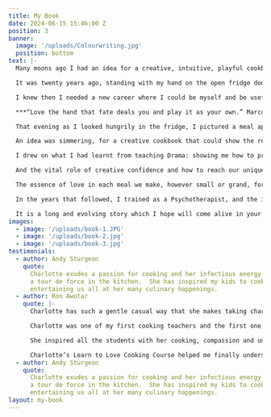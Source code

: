 ```yaml
---
title: My Book
date: 2024-06-15 15:46:00 Z
position: 3
banner:
  image: '/uploads/Colourwriting.jpg'
  position: bottom
text: |-
  Many moons ago I had an idea for a creative, intuitive, playful cookbook. And finally it’s here and in print – **KITCHEN THERAPY how to become a conscious cook,** published summer 2024 by Ortus Books.

  It was twenty years ago, standing with my hand on the open fridge door planning the family supper, that I began thinking about leaving my job as a Drama Teacher, amid the curriculum changes that were disastrous for me and my neurodiverse students. Their creative abilities stunted by an outdated syllabus of dry text, unsuitable (in my opinion) for any secondary classroom but for my dyslexic students was a tragic waste. My own experience of school where I found myself struggling to focus and constantly in trouble trickled down my spine.

  I knew then I needed a new career where I could be myself and be useful.

  ***“Love the hand that fate deals you and play it as your own.” Marcus Aurelius***

  That evening as I looked hungrily in the fridge, I pictured a meal appearing which I remember felt delicious. As I followed the feeling of making a dinner with what one has to hand, I recalled playing cards with my wonderful Great Grandmother. Each hand you are dealt you must play as it is, and that is where the seasoning of fun, luck and creative resource ignite your potential.

  An idea was simmering, for a creative cookbook that could show the reader how to cook with intuition and instinct. A plan was on the boil, perhaps a pack of playing cards? That became a set of recipes, each with a character who showed you how, when and why to cook them. The various salts and seeds of my personal and professional life combined into what would become **[Kitchen Therapy – how to become a conscious cook](https://www.amazon.co.uk/Kitchen-Therapy-Charlotte-Hastings/dp/1911383906)**.

  I drew on what I had learnt from teaching Drama: showing me how to practice physical theatre, personifying objects and allowing them to speak.

  And the vital role of creative confidence and how to reach our unique potential.

  The essence of love in each meal we make, however small or grand, formed the foundation of this project. By enjoying the process of putting imagination and practical play together in the kitchen, we create a recipe for life. B

  In the years that followed, I trained as a Psychotherapist, and the idea for the ‘cooking cure’ took shape and gave the creative cookbook a new dimension. My earlier studies in anthropology, my fascination with Carl Jung and depth psychology now fed into this cookbook **[Kitchen Therapy – how to become a conscious cook](https://www.amazon.co.uk/Kitchen-Therapy-Charlotte-Hastings/dp/1911383906)** which you can delve into today.

  It is a long and evolving story which I hope will come alive in your hands… [BUY YOUR COPY HERE](https://www.amazon.co.uk/Kitchen-Therapy-Charlotte-Hastings/dp/1911383906)
images:
  - image: '/uploads/book-1.JPG'
  - image: '/uploads/book-2.jpg'
  - image: '/uploads/book-3.jpg'
testimonials:
  - author: Andy Sturgeon
    quote:
      Charlotte exudes a passion for cooking and her infectious energy makes her
      a tour de force in the kitchen.  She has inspired my kids to cook and love food…
      entertaining us all at her many culinary happenings.
  - author: Ron Awotar
    quote: |-
      Charlotte has such a gentle casual way that she makes taking charge of your health a very pleasant experience.

      Charlotte was one of my first cooking teachers and the first one to make me feel confident and unafraid of all the new foods and theories that just right for me as a beginner.

      She inspired all the students with her cooking, compassion and understanding; she is not only teaching in her class, she is also hands on cooking including all students’ participation.

      Charlotte’s Learn to Love Cooking Course helped me finally understand food and how to cook with love. Her teaching technique is so clear, easy and practical to understand, some of my favourite dishes are Fish Pie/ Risotto-Chicken/Mushroom and Leek/ Chocolate and Banana Cake and Chocolate Brownies.
  - author: Andy Sturgeon
    quote:
      Charlotte exudes a passion for cooking and her infectious energy makes her
      a tour de force in the kitchen.  She has inspired my kids to cook and love food…
      entertaining us all at her many culinary happenings.
layout: my-book
---
```

